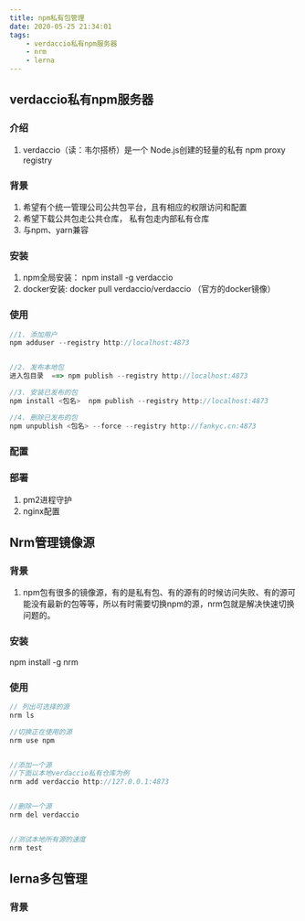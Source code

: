 ```yaml
---
title: npm私有包管理
date: 2020-05-25 21:34:01
tags:
    - verdaccio私有npm服务器
    - nrm
    - lerna
---
```

## verdaccio私有npm服务器
### 介绍
1. verdaccio（读：韦尔搭桥）是一个 Node.js创建的轻量的私有 npm proxy registry

### 背景
1. 希望有个统一管理公司公共包平台，且有相应的权限访问和配置
2. 希望下载公共包走公共仓库， 私有包走内部私有仓库
3. 与npm、yarn兼容


### 安装
1. npm全局安装： npm install -g verdaccio
2. docker安装: docker pull verdaccio/verdaccio （官方的docker镜像）


### 使用
```js
//1. 添加用户
npm adduser --registry http://localhost:4873


//2. 发布本地包
进入包目录  ==> npm publish --registry http://localhost:4873

//3. 安装已发布的包
npm install <包名>  npm publish --registry http://localhost:4873

//4. 删除已发布的包
npm unpublish <包名> --force --registry http://fankyc.cn:4873
```


### 配置

### 部署
1. pm2进程守护
2. nginx配置

## Nrm管理镜像源
### 背景
1. npm包有很多的镜像源，有的是私有包、有的源有的时候访问失败、有的源可能没有最新的包等等，所以有时需要切换npm的源，nrm包就是解决快速切换问题的。

### 安装
npm install -g nrm

### 使用
```js
// 列出可选择的源
nrm ls

//切换正在使用的源
nrm use npm


//添加一个源
//下面以本地verdaccio私有仓库为例
nrm add verdaccio http://127.0.0.1:4873


//删除一个源
nrm del verdaccio


//测试本地所有源的速度
nrm test

```

## lerna多包管理

### 背景